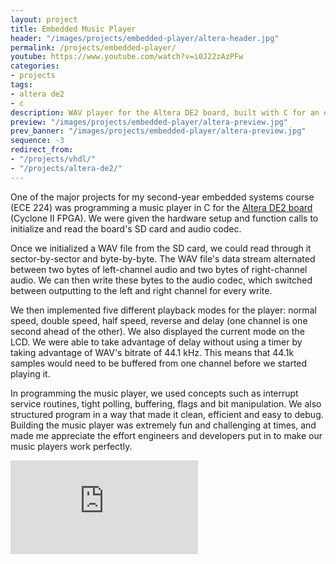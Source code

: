 ```yaml
---
layout: project
title: Embedded Music Player
header: "/images/projects/embedded-player/altera-header.jpg"
permalink: /projects/embedded-player/
youtube: https://www.youtube.com/watch?v=i0J22zAzPFw
categories:
- projects
tags:
- altera de2
- c
description: WAV player for the Altera DE2 board, built with C for an embedded systems course.
preview: "/images/projects/embedded-player/altera-preview.jpg"
prev_banner: "/images/projects/embedded-player/altera-preview.jpg"
sequence: -3
redirect_from:
- "/projects/vhdl/"
- "/projects/altera-de2/"
---
```


One of the major projects for my second-year embedded systems course (ECE 224) was programming a music player in C for the [Altera DE2 board](http://www.altera.com/education/univ/materials/boards/de2/unv-de2-board.html) (Cyclone II FPGA). We were given the hardware setup and function calls to initialize and read the board's SD card and audio codec.

Once we initialized a WAV file from the SD card, we could read through it sector-by-sector and byte-by-byte. The WAV file's data stream alternated between two bytes of left-channel audio and two bytes of right-channel audio. We can then write these bytes to the audio codec, which switched between outputting to the left and right channel for every write.

We then implemented five different playback modes for the player: normal speed, double speed, half speed, reverse and delay (one channel is one second ahead of the other). We also displayed the current mode on the LCD. We were able to take advantage of delay without using a timer by taking advantage of WAV's bitrate of 44.1 kHz. This means that 44.1k samples would need to be buffered from one channel before we started playing it.

In programming the music player, we used concepts such as interrupt service routines, tight polling, buffering, flags and bit manipulation. We also structured program in a way that made it clean, efficient and easy to debug. Building the music player was extremely fun and challenging at times, and made me appreciate the effort engineers and developers put in to make our music players work perfectly.

<div class="embed-responsive embed-responsive-16by9 col-center" style="margin-bottom: 17px;">
    <iframe src="https://www.youtube.com/embed/i0J22zAzPFw" frameborder="0" allowfullscreen></iframe>
</div>
